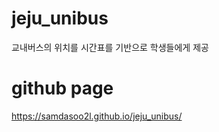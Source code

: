 # jeju_unibus

교내버스의 위치를 시간표를 기반으로 학생들에게 제공

# github page

https://samdasoo2l.github.io/jeju_unibus/